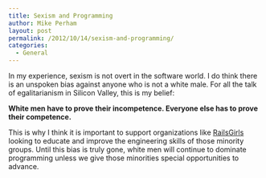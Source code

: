 ```yaml
---
title: Sexism and Programming
author: Mike Perham
layout: post
permalink: /2012/10/14/sexism-and-programming/
categories:
  - General
---
```

In my experience, sexism is not overt in the software world. I do think there is an unspoken bias against anyone who is not a white male. For all the talk of egalitarianism in Silicon Valley, this is my belief:

**White men have to prove their incompetence. Everyone else has to prove their competence.**

This is why I think it is important to support organizations like [RailsGirls][1] looking to educate and improve the engineering skills of those minority groups. Until this bias is truly gone, white men will continue to dominate programming unless we give those minorities special opportunities to advance.

 [1]: http://railsgirls.com/